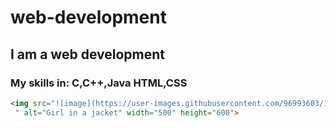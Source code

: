# web-development
## I am a web development 
### My skills in: C,C++,Java HTML,CSS
~~~HTML
<img src="![image](https://user-images.githubusercontent.com/96993603/196874787-3a6a854a-56e1-4448-8870-85f0277ff5a3.png)
 " alt="Girl in a jacket" width="500" height="600">
~~~

